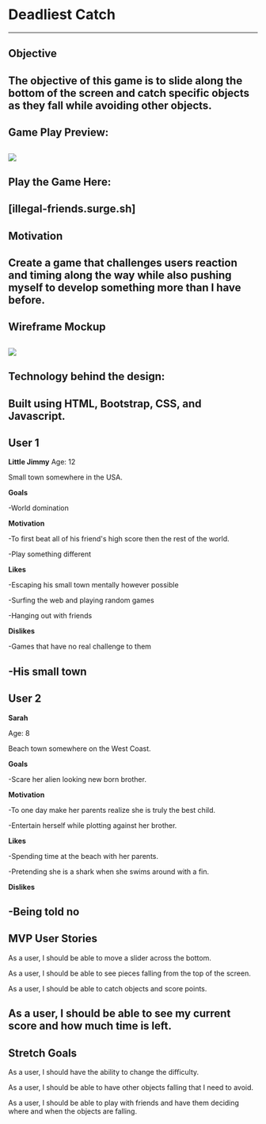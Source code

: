 # Deadliest Catch
-------------------------------------
## Objective
The objective of this game is to slide along the bottom of the screen and catch specific objects as they fall while avoiding other objects.
-------------------------------------
## Game Play Preview:
![](https://i.imgur.com/8E1bIZW.png)
-------------------------------------

## Play the Game Here:
[illegal-friends.surge.sh]
-------------------------------------
## Motivation
Create a game that challenges users reaction and timing along the way while also pushing myself to develop something more than I have before.
-------------------------------------
## Wireframe Mockup
![](https://i.imgur.com/HuNM9Ct.png)
-------------------------------------
## Technology behind the design:
Built using HTML, Bootstrap, CSS, and Javascript.
-------------------------------------
## User 1
**Little Jimmy**
Age: 12

Small town somewhere in the USA.

**Goals**

-World domination

**Motivation**

-To first beat all of his friend's high score then the rest of the world.

-Play something different

**Likes**

-Escaping his small town mentally however possible

-Surfing the web and playing random games

-Hanging out with friends

**Dislikes**

-Games that have no real challenge to them

-His small town
-------------------------------------
## User 2
**Sarah**

Age: 8

Beach town somewhere on the West Coast.

**Goals**

-Scare her alien looking new born brother.

**Motivation**

-To one day make her parents realize she is truly the best child.

-Entertain herself while plotting against her brother.

**Likes**

-Spending time at the beach with her parents.

-Pretending she is a shark when she swims around with a fin.

**Dislikes**

-Being told no
-------------------------------------
## MVP User Stories ##

As a user, I should be able to move a slider across the bottom.

As a user, I should be able to see pieces falling from the top of the screen.

As a user, I should be able to catch objects and score points.

As a user, I should be able to see my current score and how much time is left.
--------------------------------------
## Stretch Goals ##

As a user, I should have the ability to change the difficulty.

As a user, I should be able to have other objects falling that I need to avoid.

As a user, I should be able to play with friends and have them deciding where and when the objects are falling.
